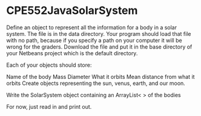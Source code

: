 # CPE552JavaSolarSystem
Define an object to represent all the information for a body in a solar system.
The file is in the data directory.  Your program should load that file with no path, because if you specify a path on your computer it will be wrong for the graders.  Download the file and put it in the base directory of your Netbeans project which is the default directory.

Each of your objects should store:

Name of the body
Mass
Diameter
What it orbits
Mean distance from what it orbits
Create objects representing the sun, venus, earth, and our moon.

Write the SolarSystem object containing an ArrayList< >  of the bodies

For now, just read in and print out.

